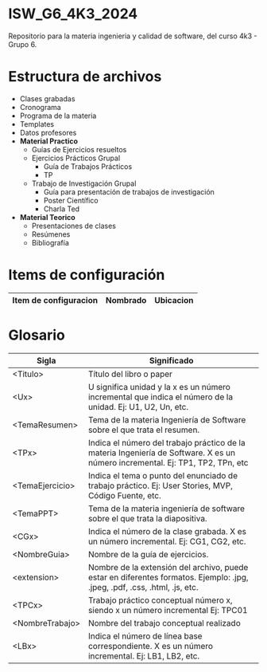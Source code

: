 # ISW_G6_4K3_2024
Repositorio para la materia ingenieria y calidad de software, del curso 4k3 - Grupo 6.

# Estructura de archivos
- Clases grabadas
- Cronograma
- Programa de la materia
- Templates
- Datos profesores
- **Material Practico**  
  - Guías de Ejercicios resueltos 
  - Ejercicios Prácticos Grupal
    - Guía de Trabajos Prácticos
    - TP<X>
  - Trabajo de Investigación Grupal
    - Guía para presentación de trabajos de investigación
    - Poster Científico 
    - Charla Ted
- **Material Teorico**  
  - Presentaciones de clases
  - Resúmenes
  - Bibliografía
  
# Items de configuración

| Item de configuracion | Nombrado | Ubicacion |
| ------------ | ------------ | ------------ |

# Glosario
| Sigla| Significado |
| ------------ | ------------ |
| \<Titulo\> | Título del libro o paper |
| \<Ux\>|U significa unidad y la x es un número incremental que indica el número de la unidad. Ej: U1, U2, Un, etc. |
| \<TemaResumen\> | Tema de la materia Ingeniería de Software sobre el que trata el resumen. |
| \<TPx\> |Indica el número del trabajo práctico de la materia Ingeniería de Software. X es un número incremental. Ej: TP1, TP2, TPn, etc |
| \<TemaEjercicio\> |Indica el tema o punto del enunciado de trabajo práctico. Ej: User Stories, MVP, Código Fuente, etc.|
| \<TemaPPT\> | Tema de la materia ingeniería de software sobre el que trata la diapositiva. |
| \<CGx\> | 	Indica el número de la clase grabada. X es un número incremental. Ej: CG1, CG2, etc.|
| \<NombreGuia\> | Nombre de la guía de ejercicios. |
| \<extension\> | Nombre de la extensión del archivo, puede estar en diferentes formatos. Ejemplo: .jpg, .jpeg, .pdf, .css, .html, .js, etc. |
| \<TPCx\> | Trabajo práctico conceptual número x, siendo x un número incremental Ej: TPC01 |
| \<NombreTrabajo\> | Nombre del trabajo conceptual realizado|
| \<LBx\> | 	Indica el número de línea base correspondiente. X es un número incremental. Ej: LB1, LB2, etc.|








